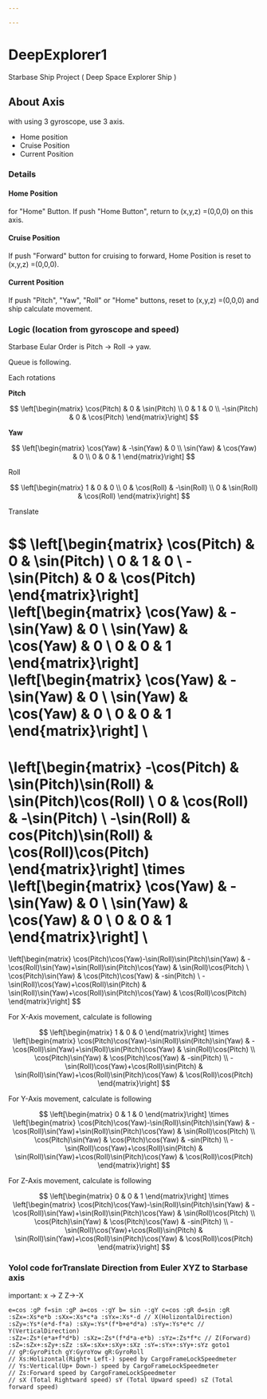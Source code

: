 ```yaml
---

---
```


# DeepExplorer1
Starbase Ship Project ( Deep Space Explorer Ship )

## About Axis

with using 3 gyroscope, use 3 axis.

- Home position
- Cruise Position
- Current Position

### Details

#### Home Position

for "Home" Button. If push "Home Button", return to (x,y,z) =(0,0,0) on this axis.

#### Cruise Position

If push "Forward" button for cruising to forward,  Home Position is reset to (x,y,z) =(0,0,0).

#### Current Position

If push "Pitch", "Yaw", "Roll" or "Home" buttons, reset to  (x,y,z) =(0,0,0) and ship calculate movement.

### Logic (location from gyroscope and speed)

Starbase Eular Order is Pitch -> Roll -> yaw.

Queue is following.

Each rotations

**Pitch**

$$
\left[\begin{matrix}
\cos(Pitch) & 0 & \sin(Pitch)
\\
0 & 1 & 0
\\
-\sin(Pitch) & 0 & \cos(Pitch)
\end{matrix}\right]
$$

**Yaw**

$$
\left[\begin{matrix}
\cos(Yaw) & -\sin(Yaw) & 0
\\
\sin(Yaw) & \cos(Yaw) & 0
\\
0 & 0 & 1
\end{matrix}\right]
$$

Roll

$$
\left[\begin{matrix}
1 & 0 & 0
\\
0 & \cos(Roll) & -\sin(Roll)
\\
0 & \sin(Roll) & \cos(Roll)
\end{matrix}\right]
$$

Translate


$$
\left[\begin{matrix}
\cos(Pitch) & 0 & \sin(Pitch)
\\
0 & 1 & 0
\\
-\sin(Pitch) & 0 & \cos(Pitch)
\end{matrix}\right]
\left[\begin{matrix}
\cos(Yaw) & -\sin(Yaw) & 0
\\
\sin(Yaw) & \cos(Yaw) & 0
\\
0 & 0 & 1
\end{matrix}\right]
\left[\begin{matrix}
\cos(Yaw) & -\sin(Yaw) & 0
\\
\sin(Yaw) & \cos(Yaw) & 0
\\
0 & 0 & 1
\end{matrix}\right]
\\
=
\left[\begin{matrix}
-\cos(Pitch) & \sin(Pitch)\sin(Roll) & \sin(Pitch)\cos(Roll)
\\
0 & \cos(Roll) & -\sin(Pitch)
\\
-\sin(Roll) & cos(Pitch)\sin(Roll) & \cos(Roll)\cos(Pitch)
\end{matrix}\right]
\times
\left[\begin{matrix}
\cos(Yaw) & -\sin(Yaw) & 0
\\
\sin(Yaw) & \cos(Yaw) & 0
\\
0 & 0 & 1
\end{matrix}\right]
\\
=
\left[\begin{matrix}
\cos(Pitch)\cos(Yaw)-\sin(Roll)\sin(Pitch)\sin(Yaw) & -\cos(Roll)\sin(Yaw)+\sin(Roll)\sin(Pitch)\cos(Yaw) & \sin(Roll)\cos(Pitch)
\\
\cos(Pitch)\sin(Yaw) & \cos(Pitch)\cos(Yaw) & -sin(Pitch)
\\
-\sin(Roll)\cos(Yaw)+\cos(Roll)\sin(Pitch) & \sin(Roll)\sin(Yaw)+\cos(Roll)\sin(Pitch)\cos(Yaw) & \cos(Roll)\cos(Pitch)
\end{matrix}\right]
$$

For X-Axis movement, calculate is following

$$
\left[\begin{matrix}
1 & 0 & 0
\end{matrix}\right]
\times
\left[\begin{matrix}
\cos(Pitch)\cos(Yaw)-\sin(Roll)\sin(Pitch)\sin(Yaw) & -\cos(Roll)\sin(Yaw)+\sin(Roll)\sin(Pitch)\cos(Yaw) & \sin(Roll)\cos(Pitch)
\\
\cos(Pitch)\sin(Yaw) & \cos(Pitch)\cos(Yaw) & -sin(Pitch)
\\
-\sin(Roll)\cos(Yaw)+\cos(Roll)\sin(Pitch) & \sin(Roll)\sin(Yaw)+\cos(Roll)\sin(Pitch)\cos(Yaw) & \cos(Roll)\cos(Pitch)
\end{matrix}\right]
$$

For Y-Axis movement, calculate is following

$$
\left[\begin{matrix}
0 & 1 & 0
\end{matrix}\right]
\times
\left[\begin{matrix}
\cos(Pitch)\cos(Yaw)-\sin(Roll)\sin(Pitch)\sin(Yaw) & -\cos(Roll)\sin(Yaw)+\sin(Roll)\sin(Pitch)\cos(Yaw) & \sin(Roll)\cos(Pitch)
\\
\cos(Pitch)\sin(Yaw) & \cos(Pitch)\cos(Yaw) & -sin(Pitch)
\\
-\sin(Roll)\cos(Yaw)+\cos(Roll)\sin(Pitch) & \sin(Roll)\sin(Yaw)+\cos(Roll)\sin(Pitch)\cos(Yaw) & \cos(Roll)\cos(Pitch)
\end{matrix}\right]
$$

For Z-Axis movement, calculate is following

$$
\left[\begin{matrix}
0 & 0 & 1
\end{matrix}\right]
\times
\left[\begin{matrix}
\cos(Pitch)\cos(Yaw)-\sin(Roll)\sin(Pitch)\sin(Yaw) & -\cos(Roll)\sin(Yaw)+\sin(Roll)\sin(Pitch)\cos(Yaw) & \sin(Roll)\cos(Pitch)
\\
\cos(Pitch)\sin(Yaw) & \cos(Pitch)\cos(Yaw) & -sin(Pitch)
\\
-\sin(Roll)\cos(Yaw)+\cos(Roll)\sin(Pitch) & \sin(Roll)\sin(Yaw)+\cos(Roll)\sin(Pitch)\cos(Yaw) & \cos(Roll)\cos(Pitch)
\end{matrix}\right]
$$



### Yolol code forTranslate Direction from Euler XYZ to Starbase axis

important: x -> Z Z->-X

```
e=cos :gP f=sin :gP a=cos -:gY b= sin -:gY c=cos :gR d=sin :gR
:sZx=:Xs*e*b :sXx=:Xs*c*a :sYx=:Xs*-d // X(HolizontalDirection)
:sZy=:Ys*(e*d-f*a) :sXy=:Ys*(f*b+e*d*a) :sYy=:Ys*e*c // Y(VerticalDirection)
:sZz=:Zs*(e*a+f*d*b) :sXz=:Zs*(f*d*a-e*b) :sYz=:Zs*f*c // Z(Forward)
:sZ=:sZx+:sZy+:sZz :sX=:sXx+:sXy+:sXz :sY=:sYx+:sYy+:sYz goto1
// gP:GyroPitch gY:GyroYow gR:GyroRoll
// Xs:Holizontal(Right+ Left-) speed by CargoFrameLockSpeedmeter
// Ys:Vertical(Up+ Down-) speed by CargoFrameLockSpeedmeter
// Zs:Forward speed by CargoFrameLockSpeedmeter
// sX (Total Rightward speed) sY (Total Upward speed) sZ (Total forward speed)
```





